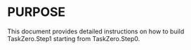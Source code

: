 PURPOSE
===
This document provides detailed instructions on how to build TaskZero.Step1 starting from TaskZero.Step0.

